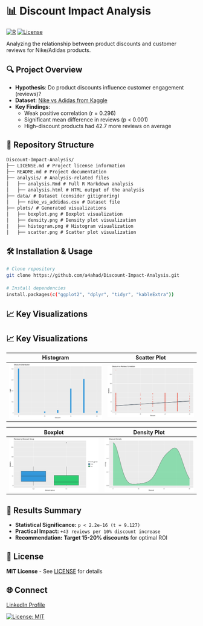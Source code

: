 # 📊 Discount Impact Analysis

[![R](https://img.shields.io/badge/R-4.3.2-blue.svg)](https://www.r-project.org/)
[![License](https://img.shields.io/badge/License-MIT-green.svg)](LICENSE)

Analyzing the relationship between product discounts and customer reviews for Nike/Adidas products.

## 🔍 Project Overview
- **Hypothesis**: Do product discounts influence customer engagement (reviews)?
- **Dataset**: [Nike vs Adidas from Kaggle](https://www.kaggle.com/datasets/mariyamalshatta/nike-vs-addidas-unspervised-clustering)
- **Key Findings**:
  - Weak positive correlation (r = 0.296) 
  - Significant mean difference in reviews (p < 0.001)
  - High-discount products had 42.7 more reviews on average

## 📂 Repository Structure

```
Discount-Impact-Analysis/
├── LICENSE.md # Project license information
├── README.md # Project documentation
├── analysis/ # Analysis-related files
│   ├── analysis.Rmd # Full R Markdown analysis
│   ├── analysis.html # HTML output of the analysis
├── data/ # Dataset (consider gitignoring)
│   ├── nike_vs_addidas.csv # Dataset file
├── plots/ # Generated visualizations
│   ├── boxplot.png # Boxplot visualization
│   ├── density.png # Density plot visualization
│   ├── histogram.png # Histogram visualization
│   ├── scatter.png # Scatter plot visualization

```

## 🛠️ Installation & Usage
```bash
# Clone repository
git clone https://github.com/a4ahad/Discount-Impact-Analysis.git

# Install dependencies
install.packages(c("ggplot2", "dplyr", "tidyr", "kableExtra"))
```

## 📈 Key Visualizations

## 📈 Key Visualizations

| Histogram        | Scatter Plot        |
|-----------------|---------------------|
| ![Discount Distribution](plots/histogram.png) | ![Correlation](plots/scatter.png) |

| Boxplot         | Density Plot        |
|-----------------|---------------------|
| ![Boxplot](plots/boxplot.png) | ![Density Plot](plots/density.png) |




## 📌 Results Summary

- **Statistical Significance:** `p < 2.2e-16 (t = 9.127)`
- **Practical Impact:** `+43 reviews per 10% discount increase`
- **Recommendation:** **Target 15-20% discounts** for optimal ROI

## 📄 License

**MIT License** - See [LICENSE](./LICENSE) for details

## 🌐 Connect

[LinkedIn Profile](https://www.linkedin.com/in/md-abdul-ahad-62b050305/)

[![License: MIT](https://img.shields.io/badge/License-MIT-yellow.svg)](https://opensource.org/licenses/MIT)
